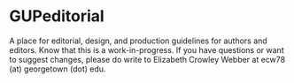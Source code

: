 # GUPeditorial
A place for editorial, design, and production guidelines for authors and editors.
Know that this is a work-in-progress. If you have questions or want to suggest changes, please do write to Elizabeth Crowley Webber at ecw78 (at) georgetown (dot) edu.
